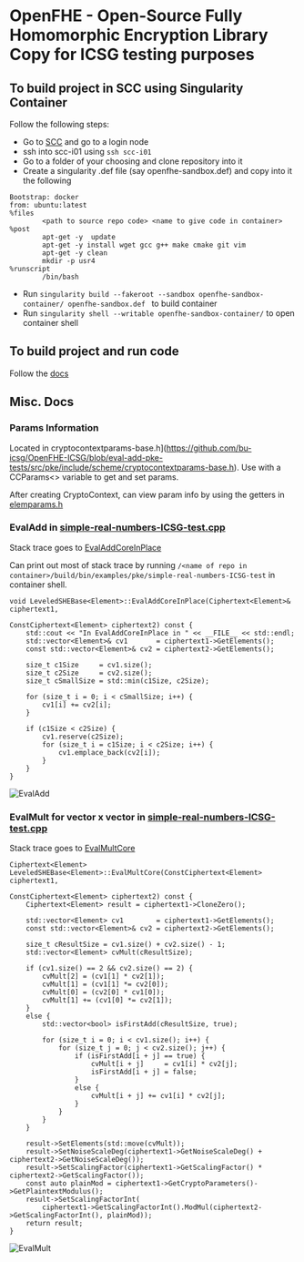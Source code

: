 OpenFHE - Open-Source Fully Homomorphic Encryption Library\
Copy for ICSG testing purposes
=====================================

## To build project in SCC using Singularity Container

Follow the following steps:
  * Go to [SCC](https://scc-ondemand1.bu.edu/pun/sys/dashboard) and go to a login node
  * ssh into scc-i01 using ```ssh scc-i01```
  * Go to a folder of your choosing and clone repository into it
  * Create a singularity .def file (say openfhe-sandbox.def) and copy into it the following
  ```
  Bootstrap: docker
  from: ubuntu:latest
  %files
          <path to source repo code> <name to give code in container>
  %post
          apt-get -y  update
          apt-get -y install wget gcc g++ make cmake git vim
          apt-get -y clean
          mkdir -p usr4
  %runscript
          /bin/bash
  ```
  * Run ```singularity build --fakeroot --sandbox openfhe-sandbox-container/ openfhe-sandbox.def ``` to build container
  * Run ```singularity shell --writable openfhe-sandbox-container/``` to open container shell

## To build project and run code

Follow the [docs](https://openfhe-development.readthedocs.io/en/latest/sphinx_rsts/intro/installation/installation.html)


## Misc. Docs

### Params Information

Located in cryptocontextparams-base.h](https://github.com/bu-icsg/OpenFHE-ICSG/blob/eval-add-pke-tests/src/pke/include/scheme/cryptocontextparams-base.h). Use with a CCParams<> variable to get and set params.

After creating CryptoContext, can view param info by using the getters in [elemparams.h](https://github.com/bu-icsg/OpenFHE-ICSG/blob/eval-add-pke-tests/src/core/include/lattice/elemparams.h)

### EvalAdd in [simple-real-numbers-ICSG-test.cpp](https://github.com/bu-icsg/OpenFHE-ICSG/blob/eval-add-pke-tests/src/pke/examples/simple-real-numbers-ICSG-test.cpp)


Stack trace goes to [EvalAddCoreInPlace](https://github.com/bu-icsg/OpenFHE-ICSG/blob/e780c5b9d408daddce1bdd9cfcfb9468760d4f33/src/pke/lib/schemebase/base-leveledshe.cpp#L603)

Can print out most of stack trace by running ```/<name of repo in container>/build/bin/examples/pke/simple-real-numbers-ICSG-test``` in container shell.

```
void LeveledSHEBase<Element>::EvalAddCoreInPlace(Ciphertext<Element>& ciphertext1,
                                                 ConstCiphertext<Element> ciphertext2) const {
    std::cout << "In EvalAddCoreInPlace in " << __FILE__ << std::endl;
    std::vector<Element>& cv1       = ciphertext1->GetElements();
    const std::vector<Element>& cv2 = ciphertext2->GetElements();

    size_t c1Size     = cv1.size();
    size_t c2Size     = cv2.size();
    size_t cSmallSize = std::min(c1Size, c2Size);

    for (size_t i = 0; i < cSmallSize; i++) {
        cv1[i] += cv2[i];
    }

    if (c1Size < c2Size) {
        cv1.reserve(c2Size);
        for (size_t i = c1Size; i < c2Size; i++) {
            cv1.emplace_back(cv2[i]);
        }
    }
}
```
![EvalAdd](https://github.com/bu-icsg/OpenFHE-ICSG/assets/84148847/452309a1-a340-41cc-80b1-8e9e4366e114)

### EvalMult for vector x vector in [simple-real-numbers-ICSG-test.cpp](https://github.com/bu-icsg/OpenFHE-ICSG/blob/eval-add-pke-tests/src/pke/examples/simple-real-numbers-ICSG-test.cpp)

Stack trace goes to [EvalMultCore](https://github.com/bu-icsg/OpenFHE-ICSG/blob/e780c5b9d408daddce1bdd9cfcfb9468760d4f33/src/pke/lib/schemebase/base-leveledshe.cpp#L656)

```
Ciphertext<Element> LeveledSHEBase<Element>::EvalMultCore(ConstCiphertext<Element> ciphertext1,
                                                          ConstCiphertext<Element> ciphertext2) const {
    Ciphertext<Element> result = ciphertext1->CloneZero();

    std::vector<Element> cv1        = ciphertext1->GetElements();
    const std::vector<Element>& cv2 = ciphertext2->GetElements();

    size_t cResultSize = cv1.size() + cv2.size() - 1;
    std::vector<Element> cvMult(cResultSize);

    if (cv1.size() == 2 && cv2.size() == 2) {
        cvMult[2] = (cv1[1] * cv2[1]);
        cvMult[1] = (cv1[1] *= cv2[0]);
        cvMult[0] = (cv2[0] * cv1[0]);
        cvMult[1] += (cv1[0] *= cv2[1]);
    }
    else {
        std::vector<bool> isFirstAdd(cResultSize, true);

        for (size_t i = 0; i < cv1.size(); i++) {
            for (size_t j = 0; j < cv2.size(); j++) {
                if (isFirstAdd[i + j] == true) {
                    cvMult[i + j]     = cv1[i] * cv2[j];
                    isFirstAdd[i + j] = false;
                }
                else {
                    cvMult[i + j] += cv1[i] * cv2[j];
                }
            }
        }
    }

    result->SetElements(std::move(cvMult));
    result->SetNoiseScaleDeg(ciphertext1->GetNoiseScaleDeg() + ciphertext2->GetNoiseScaleDeg());
    result->SetScalingFactor(ciphertext1->GetScalingFactor() * ciphertext2->GetScalingFactor());
    const auto plainMod = ciphertext1->GetCryptoParameters()->GetPlaintextModulus();
    result->SetScalingFactorInt(
        ciphertext1->GetScalingFactorInt().ModMul(ciphertext2->GetScalingFactorInt(), plainMod));
    return result;
}
```
![EvalMult](https://github.com/bu-icsg/OpenFHE-ICSG/assets/84148847/1933beb4-48d6-4fcb-99f9-6fae9d193b43)



